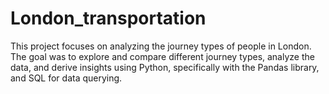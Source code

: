 # London_transportation
This project focuses on analyzing the journey types of people in London. The goal was to explore and compare different journey types, analyze the data, and derive insights using Python, specifically with the Pandas library, and SQL for data querying.
